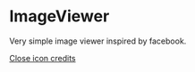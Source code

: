 # ImageViewer
Very simple image viewer inspired by facebook.

<a href="https://icons8.com/web-app/3058/Close">Close icon credits</a>
